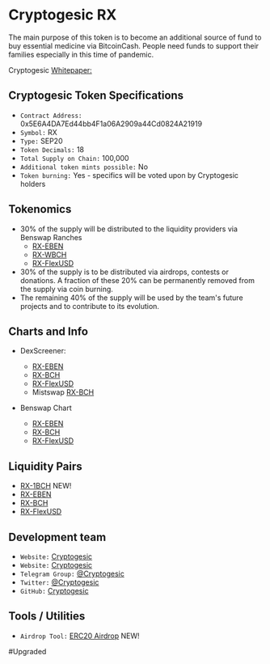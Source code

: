 # Cryptogesic RX

The main purpose of this token is to become an additional source of fund to buy essential medicine via BitcoinCash.
People need funds to support their families especially in this time of pandemic. 

Cryptogesic [Whitepaper:](https://cryptogesic.gitbook.io/cryptogesic/)

## Cryptogesic Token Specifications

- `Contract Address:` 0x5E6A4DA7Ed44bb4F1a06A2909a44Cd0824A21919
- `Symbol:` RX
- `Type:` SEP20
- `Token Decimals:` 18
- `Total Supply on Chain:` 100,000
- `Additional token mints possible:` No
- `Token burning:` Yes - specifics will be voted upon by Cryptogesic holders


## Tokenomics

- 30% of the supply will be distributed to the liquidity providers via Benswap Ranches
  - [RX-EBEN](https://benswap.cash/ranches?ranch=0x02Bb72406029765A7EB2A0D69d482573BA225d34)
  - [RX-WBCH](https://benswap.cash/ranches?ranch=0x5BEaFBc923Ea7e83E40048BcDEF9f9a4E52b9D11)
  - [RX-FlexUSD](https://benswap.cash/ranches?ranch=0x0Fb99F6d6FA5D48DA80b3BDeF1b9FD94563f4dce)
- 30% of the supply is to be distributed via airdrops, contests or donations. A fraction of these 20% can be permanently removed from the supply via coin burning.
- The remaining 40% of the supply will be used by the team's future projects  and to contribute to its evolution.

## Charts and Info

- DexScreener: 
  - [RX-EBEN](https://dexscreener.com/smartbch/0x5ec1dcc0d26c466147a1b13d9d53464dbbb16f3c)
  - [RX-BCH](https://dexscreener.com/smartbch/0x85b4b7f3824ebf486171817f7798397da2d8a51c)
  - [RX-FlexUSD](https://dexscreener.com/smartbch/0x8fd5a6a735b20b38480b6ab5cf48fefa3594d028)
  - Mistswap [RX-BCH](https://dexscreener.com/smartbch/0xf57eeb2ce4079dfdd31a20c2000d05a5a9875df2)

- Benswap Chart
  - [RX-EBEN](https://info.benswap.cash/pair/0x5ec1dcc0d26c466147a1b13d9d53464dbbb16f3c)
  - [RX-BCH](https://info.benswap.cash/pair/0x85b4b7f3824ebf486171817f7798397da2d8a51c)
  - [RX-FlexUSD](https://info.benswap.cash/pair/0x8fd5a6a735b20b38480b6ab5cf48fefa3594d028)  

## Liquidity Pairs
- [RX-1BCH](https://1bch.com/add/0x77d4b6e44a53bBdA9a1D156B32Bb53A2D099e53D/0x5E6A4DA7Ed44bb4F1a06A2909a44Cd0824A21919) NEW!
- [RX-EBEN](https://dex.benswap.cash/#/add/0x77CB87b57F54667978Eb1B199b28a0db8C8E1c0B/0x5E6A4DA7Ed44bb4F1a06A2909a44Cd0824A21919)
- [RX-BCH](https://dex.benswap.cash/#/add/0x3743eC0673453E5009310C727Ba4eaF7b3a1cc04/0x5E6A4DA7Ed44bb4F1a06A2909a44Cd0824A21919)
- [RX-FlexUSD](https://dex.benswap.cash/#/add/0x7b2B3C5308ab5b2a1d9a94d20D35CCDf61e05b72/0x5E6A4DA7Ed44bb4F1a06A2909a44Cd0824A21919) 

## Development team

- `Website:` [Cryptogesic](https://cryptogesic.bch.is/)
- `Website:` [Cryptogesic](https://cryptogesic.github.io/)
- `Telegram Group:` [@Cryptogesic](https://t.me/Cryptogesic)
- `Twitter:` [@Cryptogesic](https://twitter.com/Cryptogesic)
- `GitHub:` [Cryptogesic](https://github.com/cryptogesic/)

## Tools / Utilities

- `Airdrop Tool:` [ERC20 Airdrop](https://cryptogesic-util-airdrop.vercel.app/) NEW!


#Upgraded
